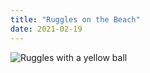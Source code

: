 ```yaml
---
title: "Ruggles on the Beach"
date: 2021-02-19
---
```


![Ruggles with a yellow ball](https://dknc5e8vq6rjy.cloudfront.net/IMG_2316.jpg "Ruggles Yellow Ball")
